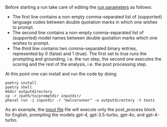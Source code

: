 Before starting a run take care of editing the [run parameters](inputdir/run_parameters.csv) as follows:

- The first line contains a non-empty comma-separated list of (supported) language codes between double quotation marks in which one wishes to prompt.
- The second line contains a non-empty comma-separated list of (supported) model names between double quotation marks which one wishes to prompt.
- The third line contains two comma-separated binary entries, represented by 0 (false) and 1 (true). The first set to true runs the prompting and grounding, i.e. the run step, the second one executes the scoring and the rest of the analysis, i.e. the post processing step. 

At this point one can install and run the code by doing:
```shell
poetry install
poetry shell
mkdir outputdirectory
cp -r /path/to/promptdir inputdir/
pheval run -i inputdir -r "malcorunner" -o outputdirectory -t tests
```

As an example, the [input file](https://github.com/monarch-initiative/pheval.llm/tree/main/docs/run_parameters.csv) file will execute only the post_process block for English, prompting the models gpt-4, gpt-3.5-turbo, gpt-4o, and gpt-4-turbo.
